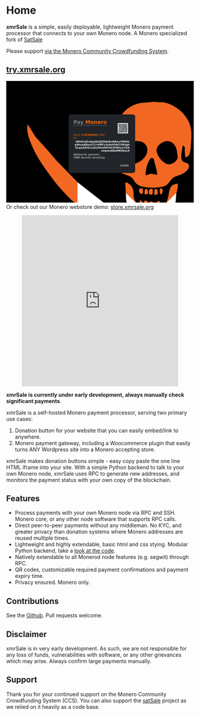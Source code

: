 # Home
**xmrSale** is a simple, easily deployable, lightweight Monero payment processor that connects to your own Monero node. A Monero specialized fork of [SatSale](https://github.com/nickfarrow/xmrSale)

Please support [via the Monero Community Crowdfunding System](https://repo.getmonero.org/monero-project/ccs-proposals/-/merge_requests/246).

## [try.xmrsale.org](https://try.xmrsale.org)
![demo](assets/demo_pay3.png)
Or check out our Monero webstore demo: [store.xmrsale.org](https://store.xmrsale.org)


<iframe src="https://try.xmrsale.org" style="margin: 0 auto;display:block;width:420px;height:460px;border:none;overflow:hidden;" scrolling="no"></iframe>

**xmrSale is currently under early development, always manually check significant payments**.

xmrSale is a self-hosted Monero payment processor, serving two primary use cases:
1. Donation button for your website that you can easily embed/link to anywhere.
2. Monero payment gateway, including a Woocommerce plugin that easily turns ANY Wordpress site into a Monero accepting store.

xmrSale makes donation buttons simple - easy copy paste the one line HTML iframe into your site. With a simple Python backend to talk to your own Monero node, xmrSale uses RPC to generate new addresses, and monitors the payment status with your own copy of the blockchain.

## Features
* Process payments with your own Monero node via RPC and SSH. Monero core, or any other node software that supports RPC calls.
* Direct peer-to-peer payments without any middleman. No KYC, and greater privacy than donation systems where Monero addresses are reused multiple times.
* Lightweight and highly extendable, basic html and css stying. Modular Python backend, take a [look at the code](https://github.com/xmrsale/xmrSale/).
* Natively extendable to all Monerod node features (e.g. segwit) through RPC.
* QR codes, customizable required payment confirmations and payment expiry time.
* Privacy ensured. Monero only.

## Contributions
See the [Github](https://github.com/xmrsale/xmrSale/). Pull requests welcome.

## Disclaimer
xmrSale is in very early development. As such, we are not responsible for any loss of funds, vulnerabilities with software, or any other grievances which may arise. Always confirm large payments manually.

## Support
Thank you for your continued support on the Monero Community Crowdfunding System (CCS). You can also support the [satSale](https://satsale.org) project as we relied on it heavily as a code base.
